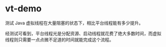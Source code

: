 # vt-demo
测试 Java 虚拟线程在大量阻塞的状态下，相比平台线程能有多少提升。

经测试可看到，平台线程光是分配资源、启动线程就花费了绝大多数时间，而虚拟线程则只需要一点点微不足道的时间就能完成这个流程。
